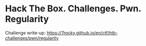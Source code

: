 # Hack The Box. Challenges. Pwn. Regularity

Challenge write-up: https://7rocky.github.io/en/ctf/htb-challenges/pwn/regularity
